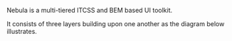 Nebula is a multi-tiered ITCSS and BEM based UI toolkit.

It consists of three layers building upon one another as the diagram below illustrates.